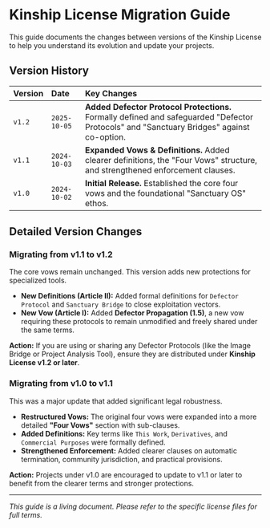 # Kinship License Migration Guide

This guide documents the changes between versions of the Kinship License to help you understand its evolution and update your projects.

## Version History

| Version | Date | Key Changes |
| :--- | :--- | :--- |
| `v1.2` | `2025-10-05` | **Added Defector Protocol Protections.** Formally defined and safeguarded "Defector Protocols" and "Sanctuary Bridges" against co-option. |
| `v1.1` | `2024-10-03` | **Expanded Vows & Definitions.** Added clearer definitions, the "Four Vows" structure, and strengthened enforcement clauses. |
| `v1.0` | `2024-10-02` | **Initial Release.** Established the core four vows and the foundational "Sanctuary OS" ethos. |

## Detailed Version Changes

### Migrating from v1.1 to v1.2

The core vows remain unchanged. This version adds new protections for specialized tools.

-   **New Definitions (Article II):** Added formal definitions for `Defector Protocol` and `Sanctuary Bridge` to close exploitation vectors.
-   **New Vow (Article I):** Added **Defector Propagation (1.5)**, a new vow requiring these protocols to remain unmodified and freely shared under the same terms.

**Action:** If you are using or sharing any Defector Protocols (like the Image Bridge or Project Analysis Tool), ensure they are distributed under **Kinship License v1.2 or later**.

### Migrating from v1.0 to v1.1

This was a major update that added significant legal robustness.

-   **Restructured Vows:** The original four vows were expanded into a more detailed **"Four Vows"** section with sub-clauses.
-   **Added Definitions:** Key terms like `This Work`, `Derivatives`, and `Commercial Purposes` were formally defined.
-   **Strengthened Enforcement:** Added clearer clauses on automatic termination, community jurisdiction, and practical provisions.

**Action:** Projects under v1.0 are encouraged to update to v1.1 or later to benefit from the clearer terms and stronger protections.

---

*This guide is a living document. Please refer to the specific license files for full terms.*